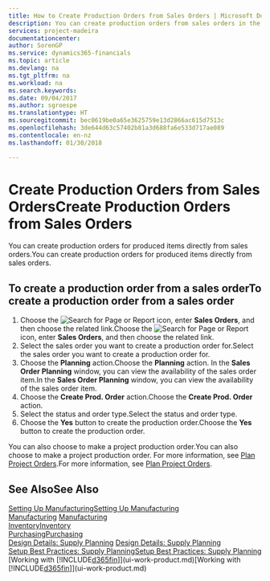 ```yaml
---
title: How to Create Production Orders from Sales Orders | Microsoft Docs
description: You can create production orders from sales orders in the Sales & Marketing department.
services: project-madeira
documentationcenter: 
author: SorenGP
ms.service: dynamics365-financials
ms.topic: article
ms.devlang: na
ms.tgt_pltfrm: na
ms.workload: na
ms.search.keywords: 
ms.date: 09/04/2017
ms.author: sgroespe
ms.translationtype: HT
ms.sourcegitcommit: bec0619be0a65e3625759e13d2866ac615d7513c
ms.openlocfilehash: 3de644d63c57402b81a3d688fa6e533d717ae089
ms.contentlocale: en-nz
ms.lasthandoff: 01/30/2018

---
```

# <a name="create-production-orders-from-sales-orders"></a><span data-ttu-id="cdeb9-103">Create Production Orders from Sales Orders</span><span class="sxs-lookup"><span data-stu-id="cdeb9-103">Create Production Orders from Sales Orders</span></span>
<span data-ttu-id="cdeb9-104">You can create production orders for produced items directly from sales orders.</span><span class="sxs-lookup"><span data-stu-id="cdeb9-104">You can create production orders for produced items directly from sales orders.</span></span>  

## <a name="to-create-a-production-order-from-a-sales-order"></a><span data-ttu-id="cdeb9-105">To create a production order from a sales order</span><span class="sxs-lookup"><span data-stu-id="cdeb9-105">To create a production order from a sales order</span></span>  

1.  <span data-ttu-id="cdeb9-106">Choose the ![Search for Page or Report](media/ui-search/search_small.png "Search for Page or Report icon") icon, enter **Sales Orders**, and then choose the related link.</span><span class="sxs-lookup"><span data-stu-id="cdeb9-106">Choose the ![Search for Page or Report](media/ui-search/search_small.png "Search for Page or Report icon") icon, enter **Sales Orders**, and then choose the related link.</span></span>  
2.  <span data-ttu-id="cdeb9-107">Select the sales order you want to create a production order for.</span><span class="sxs-lookup"><span data-stu-id="cdeb9-107">Select the sales order you want to create a production order for.</span></span>  
3.  <span data-ttu-id="cdeb9-108">Choose the **Planning** action.</span><span class="sxs-lookup"><span data-stu-id="cdeb9-108">Choose the **Planning** action.</span></span> <span data-ttu-id="cdeb9-109">In the **Sales Order Planning** window, you can view the availability of the sales order item.</span><span class="sxs-lookup"><span data-stu-id="cdeb9-109">In the **Sales Order Planning** window, you can view the availability of the sales order item.</span></span>  
4.  <span data-ttu-id="cdeb9-110">Choose the **Create Prod. Order** action.</span><span class="sxs-lookup"><span data-stu-id="cdeb9-110">Choose the **Create Prod. Order** action.</span></span>  
5.  <span data-ttu-id="cdeb9-111">Select the status and order type.</span><span class="sxs-lookup"><span data-stu-id="cdeb9-111">Select the status and order type.</span></span>  
6.  <span data-ttu-id="cdeb9-112">Choose the **Yes** button to create the production order.</span><span class="sxs-lookup"><span data-stu-id="cdeb9-112">Choose the **Yes** button to create the production order.</span></span>

<span data-ttu-id="cdeb9-113">You can also choose to make a project production order.</span><span class="sxs-lookup"><span data-stu-id="cdeb9-113">You can also choose to make a project production order.</span></span> <span data-ttu-id="cdeb9-114">For more information, see [Plan Project Orders](production-how-to-plan-project-orders.md).</span><span class="sxs-lookup"><span data-stu-id="cdeb9-114">For more information, see [Plan Project Orders](production-how-to-plan-project-orders.md).</span></span>   

## <a name="see-also"></a><span data-ttu-id="cdeb9-115">See Also</span><span class="sxs-lookup"><span data-stu-id="cdeb9-115">See Also</span></span>  
[<span data-ttu-id="cdeb9-116">Setting Up Manufacturing</span><span class="sxs-lookup"><span data-stu-id="cdeb9-116">Setting Up Manufacturing</span></span>](production-configure-production-processes.md)  
<span data-ttu-id="cdeb9-117">[Manufacturing](production-manage-manufacturing.md)  </span><span class="sxs-lookup"><span data-stu-id="cdeb9-117">[Manufacturing](production-manage-manufacturing.md)  </span></span>  
[<span data-ttu-id="cdeb9-118">Inventory</span><span class="sxs-lookup"><span data-stu-id="cdeb9-118">Inventory</span></span>](inventory-manage-inventory.md)  
[<span data-ttu-id="cdeb9-119">Purchasing</span><span class="sxs-lookup"><span data-stu-id="cdeb9-119">Purchasing</span></span>](purchasing-manage-purchasing.md)  
<span data-ttu-id="cdeb9-120">[Design Details: Supply Planning](design-details-supply-planning.md) </span><span class="sxs-lookup"><span data-stu-id="cdeb9-120">[Design Details: Supply Planning](design-details-supply-planning.md) </span></span>  
[<span data-ttu-id="cdeb9-121">Setup Best Practices: Supply Planning</span><span class="sxs-lookup"><span data-stu-id="cdeb9-121">Setup Best Practices: Supply Planning</span></span>](setup-best-practices-supply-planning.md)  
<span data-ttu-id="cdeb9-122">[Working with [!INCLUDE[d365fin](includes/d365fin_md.md)]](ui-work-product.md)</span><span class="sxs-lookup"><span data-stu-id="cdeb9-122">[Working with [!INCLUDE[d365fin](includes/d365fin_md.md)]](ui-work-product.md)</span></span>

